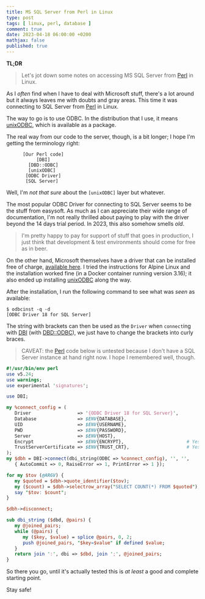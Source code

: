 ```yaml
---
title: MS SQL Server from Perl in Linux
type: post
tags: [ linux, perl, database ]
comment: true
date: 2023-04-18 06:00:00 +0200
mathjax: false
published: true
---
```


**TL;DR**

> Let's jot down some notes on accessing MS SQL Server from [Perl][] in
> Linux.

As I *often* find when I have to deal with Microsoft stuff, there's a lot
around but it always leaves me with doubts and gray areas. This time it was
connecting to SQL Server from [Perl][] in Linux.

The way to go is to use ODBC. In the distribution that I use, it means
[unixODBC][], which is available as a package.

The real way from our code to the server, though, is a bit longer; I hope
I'm getting the terminology right:

```
      [Our Perl code]
           [DBI]
        [DBD::ODBC]
        [unixODBC]
       [ODBC Driver]
       [SQL Server]
```

Well, I'm *not that sure* about the `[unixODBC]` layer but whatever.

The most popular ODBC Driver for connecting to SQL Server seems to be the
stuff from easysoft. As much as I can appreciate their wide range of
documentation, I'm not really thrilled about paying to play with the driver
beyond the 14 days trial period. In 2023, this also somehow smells *old*.

> I'm pretty happy to pay for support of stuff that goes in production, I
> just think that development & test environments should come for free as in
> beer.

On the other hand, Microsoft themselves have a driver that can be installed
free of charge, [available here][]. I tried the instructions for Alpine
Linux and the installation worked fine (in a Docker container running
version 3.16); it also ended up installing [unixODBC][] along the way.

After the installation, I run the following command to see what was *seen*
as available:

```
$ odbcinst -q -d
[ODBC Driver 18 for SQL Server]
```

The string with brackets can then be used as the `Driver` when `connect`ing
with [DBI][] (with [DBD::ODBC][]), we just have to change the brackets into
curly braces.

> CAVEAT: the [Perl][] code below is untested because I don't have a SQL
> Server instance at hand right now. I hope I remembered well, though.

```perl
#!/usr/bin/env perl
use v5.24;
use warnings;
use experimental 'signatures';

use DBI;

my %connect_config = (
   Driver                 => '{ODBC Driver 18 for SQL Server}',
   Database               => $ENV{DATABASE},
   UID                    => $ENV{USERNAME},
   PWD                    => $ENV{PASSWORD},
   Server                 => $ENV{HOST},
   Encrypt                => $ENV{ENCRYPT},                       # Yes/No
   TrustServerCertificate => $ENV{TRUST_CRT},                     # Yes/No
);
my $dbh = DBI->connect(dbi_string(ODBC => %connect_config), '', '',
   { AutoCommit => 0, RaiseError => 1, PrintError => 1 });

for my $tov (@ARGV) {
   my $quoted = $dbh->quote_identifier($tov);
   my ($count) = $dbh->selectrow_array("SELECT COUNT(*) FROM $quoted");
   say "$tov: $count";
}

$dbh->disconnect;

sub dbi_string ($dbd, @pairs) {
   my @joined_pairs;
   while (@pairs) {
      my ($key, $value) = splice @pairs, 0, 2;
      push @joined_pairs, "$key=$value" if defined $value;
   }
   return join ':', dbi => $dbd, join ';', @joined_pairs;
}
```

So there you go, until it's actually tested this is *at least* a good
and complete starting point.

Stay safe!

[Perl]: https://www.perl.org/
[unixODBC]: https://www.unixodbc.org/
[available here]: https://learn.microsoft.com/en-us/sql/connect/odbc/linux-mac/installing-the-microsoft-odbc-driver-for-sql-server
[DBI]: https://metacpan.org/pod/DBI
[DBD::ODBC]: https://metacpan.org/pod/DBD::ODBC
